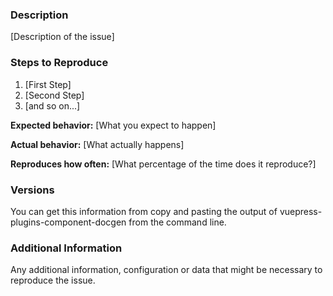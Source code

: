 <!--

Have you read Atom's Code of Conduct? By filing an Issue, you are expected to comply with it, including treating everyone with respect: https://github.com/f3ltron/vuepress-plugin-component-docgen/blob/master/CODE_OF_CONDUCT.md

Do you want to ask a question? Are you looking for support? The Atom message board is the best place for getting support: [HERE](https://vue-land.js.org/)

-->

### Description

[Description of the issue]

### Steps to Reproduce

1. [First Step]
2. [Second Step]
3. [and so on...]

**Expected behavior:** [What you expect to happen]

**Actual behavior:** [What actually happens]

**Reproduces how often:** [What percentage of the time does it reproduce?]

### Versions

You can get this information from copy and pasting the output of vuepress-plugins-component-docgen from the command line.

### Additional Information

Any additional information, configuration or data that might be necessary to reproduce the issue.